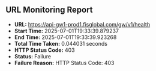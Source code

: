 ## URL Monitoring Report

- **URL:** https://api-gw1-prod1.fisglobal.com/gw/v1/health
- **Start Time:** 2025-07-01T19:33:39.879237
- **End Time:** 2025-07-01T19:33:39.923268
- **Total Time Taken:** 0.044031 seconds
- **HTTP Status Code:** 403
- **Status:** Failure
- **Failure Reason:** HTTP Status Code: 403
